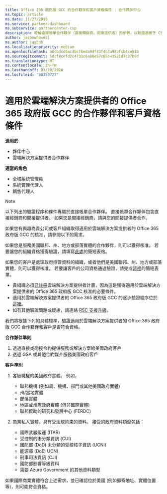 ```yaml
---
title: Office 365 政府版 GCC 的合作夥伴和客戶資格條件 | 合作夥伴中心
ms.topic: article
ms.date: 11/27/2019
ms.service: partner-dashboard
ms.subservice: partnercenter-csp
description: 瞭解直接帳單合作夥伴（直接轉銷商、間接提供者）的步驟，以驗證適用于 CSP 的 Office 365 政府版 GCC 的合作夥伴和客戶。
author: jasonwhowell
ms.author: jasonh
ms.localizationpriority: medium
ms.openlocfilehash: a0cbdcd0ac4bcf6eda9df43f4b3a92bfcb4ce91b
ms.sourcegitcommit: 5dcf8cefd2c4731c6a80e57c65b43521d7c37b6d
ms.translationtype: MT
ms.contentlocale: zh-TW
ms.lasthandoff: 03/30/2020
ms.locfileid: "80389727"
---
```

# <a name="office-365-government-gcc-for-csp-partner-and-customer-eligibility-criteria"></a>適用於雲端解決方案提供者的 Office 365 政府版 GCC 的合作夥伴和客戶資格條件

**適用於**

-  夥伴中心
-  雲端解決方案提供者合作夥伴

**適當的角色**

- 全域系統管理員
- 系統管理代理人
- 銷售代理人

>[!NOTE]
>以下列出的驗證程序和條件專屬於直接帳單合作夥伴。 直接帳單合作夥伴包含直接經銷商和間接提供者。  如果您是間接經銷商，請與您的間接提供者合作。

如果您有興趣為貴公司或客戶組織取得適用於雲端解決方案提供者的 Office 365 政府版 GCC 的核准，請參閱以下的需求。

如果您是服務美國聯邦、州、地方或部落實體的合作夥伴，則可以獲得核准。 若要讓您的組織資格獲得驗證，請填寫[此處](https://products.office.com/government/eligibility-validation?ReqType=CSPPartner)的簡短表格。

如果您的客戶是處理政府控管資料的組織，或者他們是美國聯邦、州、地方或部落實體，則可以獲得核准。 若要讓客戶的公司資格通過驗證，請完成[這裡](https://products.office.com/government/eligibility-validation?ReqType=CSPCustomer)的簡短表單。 

-   貴組織必須[已註冊](https://partnercenter.microsoft.com/partner/cloud-solution-provider)雲端解決方案提供者計畫，因為這是獲得適用於雲端解決方案提供者的 Office 365 政府版 GCC 核准的必要條件。
-   適用於雲端解決方案提供者的 Office 365 政府版 GCC 的逐步驗證程序位於[這裡](https://go.microsoft.com/fwlink/?linkid=2007323)。
-   如有其他驗證問題或疑慮，請連絡 [RSC 支援升級](mailto:usgcce@microsoft.com)。

我們將根據下列的具體標準，驗證適用於雲端解決方案提供者的 Office 365 政府版 GCC 合作夥伴和客戶是否符合資格。

**合作夥伴準則**
1.  透過直接或間接合約提供服務或解決方案給美國政府客戶
2.  透過 GSA 或其他合約媒介服務美國政府客戶

**客戶準則**
1.  各級職權的美國政府實體。 例如，
 
    -  聯邦機構 (例如局、機構、部門或其他美國政府實體)
    -   州/當地實體 
    -   部落實體
    -   地區或州際政府實體 (但非國際實體)
    -   聯邦資助的研究和發展中心 (FERDC)

2.  商業私人實體，具有受法規約束的資料。 接受的政府資料類型包括︰ 
    -   國際武器販運 (ITAR)
    -   受控制的未分類資訊 (CUI)
    -   國防部 (DoD) 未分類的受控核子資訊 (UCNI)
    -   能源部 (DoE) UCNI
    -   刑事司法資訊 (CJI)
    -   國防部影響等級資料
    -   需要 Azure Government 的其他資料類型

如果國際商業實體符合上述需求，並已確認位於美國 (例如郵寄地址、實體位置等)，則可能符合資格。

